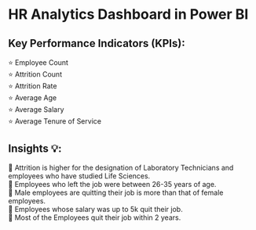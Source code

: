# HR Analytics Dashboard in Power BI


##  Key Performance Indicators (KPIs):

⭐ Employee Count\
⭐ Attrition Count\
⭐ Attrition Rate\
⭐ Average Age\
⭐ Average Salary\
⭐ Average Tenure of Service

## Insights 💡:

🔎 Attrition is higher for the designation of Laboratory Technicians and employees who have studied Life Sciences.\
🔎 Employees who left the job were between 26-35 years of age.\
🔎 Male employees are quitting their job is more than that of female employees.\
🔎 Employees whose salary was up to 5k quit their job.\
🔎 Most of the Employees quit their job within 2 years.
